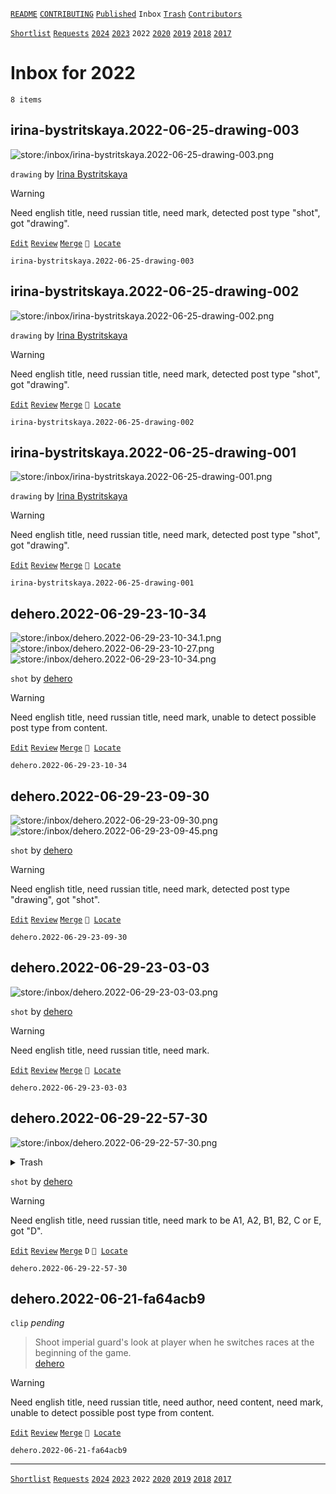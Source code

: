 [`README`](../../README.md) [`CONTRIBUTING`](../../CONTRIBUTING.md) [`Published`](../published/index.md) `Inbox` [`Trash`](../trash/index.md) [`Contributors`](../contributors.md)

[`Shortlist`](shortlist.md) [`Requests`](requests.md) [`2024`](index.md) [`2023`](2023.md) `2022` [`2020`](2020.md) [`2019`](2019.md) [`2018`](2018.md) [`2017`](2017.md)

# Inbox for 2022

`8 items`

## <span id="irina-bystritskaya.2022-06-25-drawing-003">irina-bystritskaya.2022-06-25-drawing-003</span>

![store:/inbox/irina-bystritskaya.2022-06-25-drawing-003.png](../../assets/previews/inbox/irina-bystritskaya.2022-06-25-drawing-003.avif "irina-bystritskaya.2022-06-25-drawing-003")

`drawing` by [Irina Bystritskaya](../contributors.md#irina-bystritskaya)

> [!WARNING]
> Need english title, need russian title, need mark, detected post type "shot", got "drawing".

[`Edit`](https://github.com/dehero/mwscr/issues/new?labels=editing&amp;template=editing.yml&amp;title=irina-bystritskaya.2022-06-25-drawing-003&amp;postContent=store%3A%2Finbox%2Firina-bystritskaya.2022-06-25-drawing-003.png&amp;postTitle=&amp;postTitleRu=&amp;postAuthor=irina-bystritskaya&amp;postType=drawing&amp;postEngine=&amp;postAddon=&amp;postTags=&amp;postLocation=&amp;postMark=&amp;postViolation=&amp;postTrash=&amp;postRequest=) [`Review`](https://github.com/dehero/mwscr/issues/new?labels=review&amp;template=review.yml&amp;title=irina-bystritskaya.2022-06-25-drawing-003) [`Merge`](https://github.com/dehero/mwscr/issues/new?labels=merging&amp;template=merging.yml&amp;title=irina-bystritskaya.2022-06-25-drawing-003) <code>📍 [Locate](https://github.com/dehero/mwscr/issues/new?labels=location&template=location.yml&title=irina-bystritskaya.2022-06-25-drawing-003)</code>

```
irina-bystritskaya.2022-06-25-drawing-003
```

## <span id="irina-bystritskaya.2022-06-25-drawing-002">irina-bystritskaya.2022-06-25-drawing-002</span>

![store:/inbox/irina-bystritskaya.2022-06-25-drawing-002.png](../../assets/previews/inbox/irina-bystritskaya.2022-06-25-drawing-002.avif "irina-bystritskaya.2022-06-25-drawing-002")

`drawing` by [Irina Bystritskaya](../contributors.md#irina-bystritskaya)

> [!WARNING]
> Need english title, need russian title, need mark, detected post type "shot", got "drawing".

[`Edit`](https://github.com/dehero/mwscr/issues/new?labels=editing&amp;template=editing.yml&amp;title=irina-bystritskaya.2022-06-25-drawing-002&amp;postContent=store%3A%2Finbox%2Firina-bystritskaya.2022-06-25-drawing-002.png&amp;postTitle=&amp;postTitleRu=&amp;postAuthor=irina-bystritskaya&amp;postType=drawing&amp;postEngine=&amp;postAddon=&amp;postTags=&amp;postLocation=&amp;postMark=&amp;postViolation=&amp;postTrash=&amp;postRequest=) [`Review`](https://github.com/dehero/mwscr/issues/new?labels=review&amp;template=review.yml&amp;title=irina-bystritskaya.2022-06-25-drawing-002) [`Merge`](https://github.com/dehero/mwscr/issues/new?labels=merging&amp;template=merging.yml&amp;title=irina-bystritskaya.2022-06-25-drawing-002) <code>📍 [Locate](https://github.com/dehero/mwscr/issues/new?labels=location&template=location.yml&title=irina-bystritskaya.2022-06-25-drawing-002)</code>

```
irina-bystritskaya.2022-06-25-drawing-002
```

## <span id="irina-bystritskaya.2022-06-25-drawing-001">irina-bystritskaya.2022-06-25-drawing-001</span>

![store:/inbox/irina-bystritskaya.2022-06-25-drawing-001.png](../../assets/previews/inbox/irina-bystritskaya.2022-06-25-drawing-001.avif "irina-bystritskaya.2022-06-25-drawing-001")

`drawing` by [Irina Bystritskaya](../contributors.md#irina-bystritskaya)

> [!WARNING]
> Need english title, need russian title, need mark, detected post type "shot", got "drawing".

[`Edit`](https://github.com/dehero/mwscr/issues/new?labels=editing&amp;template=editing.yml&amp;title=irina-bystritskaya.2022-06-25-drawing-001&amp;postContent=store%3A%2Finbox%2Firina-bystritskaya.2022-06-25-drawing-001.png&amp;postTitle=&amp;postTitleRu=&amp;postAuthor=irina-bystritskaya&amp;postType=drawing&amp;postEngine=&amp;postAddon=&amp;postTags=&amp;postLocation=&amp;postMark=&amp;postViolation=&amp;postTrash=&amp;postRequest=) [`Review`](https://github.com/dehero/mwscr/issues/new?labels=review&amp;template=review.yml&amp;title=irina-bystritskaya.2022-06-25-drawing-001) [`Merge`](https://github.com/dehero/mwscr/issues/new?labels=merging&amp;template=merging.yml&amp;title=irina-bystritskaya.2022-06-25-drawing-001) <code>📍 [Locate](https://github.com/dehero/mwscr/issues/new?labels=location&template=location.yml&title=irina-bystritskaya.2022-06-25-drawing-001)</code>

```
irina-bystritskaya.2022-06-25-drawing-001
```

## <span id="dehero.2022-06-29-23-10-34">dehero.2022-06-29-23-10-34</span>

![store:/inbox/dehero.2022-06-29-23-10-34.1.png](../../assets/previews/inbox/dehero.2022-06-29-23-10-34.1.avif "dehero.2022-06-29-23-10-34.1")
![store:/inbox/dehero.2022-06-29-23-10-27.png](../../assets/previews/inbox/dehero.2022-06-29-23-10-27.avif "dehero.2022-06-29-23-10-27")
![store:/inbox/dehero.2022-06-29-23-10-34.png](../../assets/previews/inbox/dehero.2022-06-29-23-10-34.avif "dehero.2022-06-29-23-10-34")

`shot` by [dehero](../contributors.md#dehero)

> [!WARNING]
> Need english title, need russian title, need mark, unable to detect possible post type from content.

[`Edit`](https://github.com/dehero/mwscr/issues/new?labels=editing&amp;template=editing.yml&amp;title=dehero.2022-06-29-23-10-34&amp;postContent=store%3A%2Finbox%2Fdehero.2022-06-29-23-10-34.1.png%0Astore%3A%2Finbox%2Fdehero.2022-06-29-23-10-27.png%0Astore%3A%2Finbox%2Fdehero.2022-06-29-23-10-34.png&amp;postTitle=&amp;postTitleRu=&amp;postAuthor=dehero&amp;postType=shot&amp;postEngine=&amp;postAddon=&amp;postTags=&amp;postLocation=&amp;postMark=&amp;postViolation=&amp;postTrash=&amp;postRequest=) [`Review`](https://github.com/dehero/mwscr/issues/new?labels=review&amp;template=review.yml&amp;title=dehero.2022-06-29-23-10-34) [`Merge`](https://github.com/dehero/mwscr/issues/new?labels=merging&amp;template=merging.yml&amp;title=dehero.2022-06-29-23-10-34) <code>📍 [Locate](https://github.com/dehero/mwscr/issues/new?labels=location&template=location.yml&title=dehero.2022-06-29-23-10-34)</code>

```
dehero.2022-06-29-23-10-34
```

## <span id="dehero.2022-06-29-23-09-30">dehero.2022-06-29-23-09-30</span>

![store:/inbox/dehero.2022-06-29-23-09-30.png](../../assets/previews/inbox/dehero.2022-06-29-23-09-30.avif "dehero.2022-06-29-23-09-30")
![store:/inbox/dehero.2022-06-29-23-09-45.png](../../assets/previews/inbox/dehero.2022-06-29-23-09-45.avif "dehero.2022-06-29-23-09-45")

`shot` by [dehero](../contributors.md#dehero)

> [!WARNING]
> Need english title, need russian title, need mark, detected post type "drawing", got "shot".

[`Edit`](https://github.com/dehero/mwscr/issues/new?labels=editing&amp;template=editing.yml&amp;title=dehero.2022-06-29-23-09-30&amp;postContent=store%3A%2Finbox%2Fdehero.2022-06-29-23-09-30.png%0Astore%3A%2Finbox%2Fdehero.2022-06-29-23-09-45.png&amp;postTitle=&amp;postTitleRu=&amp;postAuthor=dehero&amp;postType=shot&amp;postEngine=&amp;postAddon=&amp;postTags=&amp;postLocation=&amp;postMark=&amp;postViolation=&amp;postTrash=&amp;postRequest=) [`Review`](https://github.com/dehero/mwscr/issues/new?labels=review&amp;template=review.yml&amp;title=dehero.2022-06-29-23-09-30) [`Merge`](https://github.com/dehero/mwscr/issues/new?labels=merging&amp;template=merging.yml&amp;title=dehero.2022-06-29-23-09-30) <code>📍 [Locate](https://github.com/dehero/mwscr/issues/new?labels=location&template=location.yml&title=dehero.2022-06-29-23-09-30)</code>

```
dehero.2022-06-29-23-09-30
```

## <span id="dehero.2022-06-29-23-03-03">dehero.2022-06-29-23-03-03</span>

![store:/inbox/dehero.2022-06-29-23-03-03.png](../../assets/previews/inbox/dehero.2022-06-29-23-03-03.avif "dehero.2022-06-29-23-03-03")

`shot` by [dehero](../contributors.md#dehero)

> [!WARNING]
> Need english title, need russian title, need mark.

[`Edit`](https://github.com/dehero/mwscr/issues/new?labels=editing&amp;template=editing.yml&amp;title=dehero.2022-06-29-23-03-03&amp;postContent=store%3A%2Finbox%2Fdehero.2022-06-29-23-03-03.png&amp;postTitle=&amp;postTitleRu=&amp;postAuthor=dehero&amp;postType=shot&amp;postEngine=&amp;postAddon=&amp;postTags=&amp;postLocation=&amp;postMark=&amp;postViolation=&amp;postTrash=&amp;postRequest=) [`Review`](https://github.com/dehero/mwscr/issues/new?labels=review&amp;template=review.yml&amp;title=dehero.2022-06-29-23-03-03) [`Merge`](https://github.com/dehero/mwscr/issues/new?labels=merging&amp;template=merging.yml&amp;title=dehero.2022-06-29-23-03-03) <code>📍 [Locate](https://github.com/dehero/mwscr/issues/new?labels=location&template=location.yml&title=dehero.2022-06-29-23-03-03)</code>

```
dehero.2022-06-29-23-03-03
```

## <span id="dehero.2022-06-29-22-57-30">dehero.2022-06-29-22-57-30</span>

![store:/inbox/dehero.2022-06-29-22-57-30.png](../../assets/previews/inbox/dehero.2022-06-29-22-57-30.avif "dehero.2022-06-29-22-57-30")

<details>
<summary>Trash</summary>

![store:/inbox/dehero.2022-06-29-22-57-35.png](../../assets/previews/inbox/dehero.2022-06-29-22-57-35.avif "dehero.2022-06-29-22-57-35")
![store:/inbox/dehero.2022-06-29-22-57-41.png](../../assets/previews/inbox/dehero.2022-06-29-22-57-41.avif "dehero.2022-06-29-22-57-41")
</details>

`shot` by [dehero](../contributors.md#dehero)

> [!WARNING]
> Need english title, need russian title, need mark to be A1, A2, B1, B2, C or E, got "D".

[`Edit`](https://github.com/dehero/mwscr/issues/new?labels=editing&amp;template=editing.yml&amp;title=dehero.2022-06-29-22-57-30&amp;postContent=store%3A%2Finbox%2Fdehero.2022-06-29-22-57-30.png&amp;postTitle=&amp;postTitleRu=&amp;postAuthor=dehero&amp;postType=shot&amp;postEngine=&amp;postAddon=&amp;postTags=&amp;postLocation=&amp;postMark=D&amp;postViolation=&amp;postTrash=store%3A%2Finbox%2Fdehero.2022-06-29-22-57-35.png%0Astore%3A%2Finbox%2Fdehero.2022-06-29-22-57-41.png&amp;postRequest=) [`Review`](https://github.com/dehero/mwscr/issues/new?labels=review&amp;template=review.yml&amp;title=dehero.2022-06-29-22-57-30) [`Merge`](https://github.com/dehero/mwscr/issues/new?labels=merging&amp;template=merging.yml&amp;title=dehero.2022-06-29-22-57-30) `D` <code>📍 [Locate](https://github.com/dehero/mwscr/issues/new?labels=location&template=location.yml&title=dehero.2022-06-29-22-57-30)</code>

```
dehero.2022-06-29-22-57-30
```

## <span id="dehero.2022-06-21-fa64acb9">dehero.2022-06-21-fa64acb9</span>

`clip` _pending_

> Shoot imperial guard&#39;s look at player when he switches races at the beginning of the game.  
> [dehero](../contributors.md#dehero "2022-06-21")

> [!WARNING]
> Need english title, need russian title, need author, need content, need mark, unable to detect possible post type from content.

[`Edit`](https://github.com/dehero/mwscr/issues/new?labels=editing&amp;template=editing.yml&amp;title=dehero.2022-06-21-fa64acb9&amp;postContent=&amp;postTitle=&amp;postTitleRu=&amp;postAuthor=&amp;postType=clip&amp;postEngine=&amp;postAddon=&amp;postTags=&amp;postLocation=&amp;postMark=&amp;postViolation=&amp;postTrash=&amp;postRequest=Shoot+imperial+guard%27s+look+at+player+when+he+switches+races+at+the+beginning+of+the+game.) [`Review`](https://github.com/dehero/mwscr/issues/new?labels=review&amp;template=review.yml&amp;title=dehero.2022-06-21-fa64acb9) [`Merge`](https://github.com/dehero/mwscr/issues/new?labels=merging&amp;template=merging.yml&amp;title=dehero.2022-06-21-fa64acb9) <code>📍 [Locate](https://github.com/dehero/mwscr/issues/new?labels=location&template=location.yml&title=dehero.2022-06-21-fa64acb9)</code>

```
dehero.2022-06-21-fa64acb9
```

---

[`Shortlist`](shortlist.md) [`Requests`](requests.md) [`2024`](index.md) [`2023`](2023.md) `2022` [`2020`](2020.md) [`2019`](2019.md) [`2018`](2018.md) [`2017`](2017.md)
